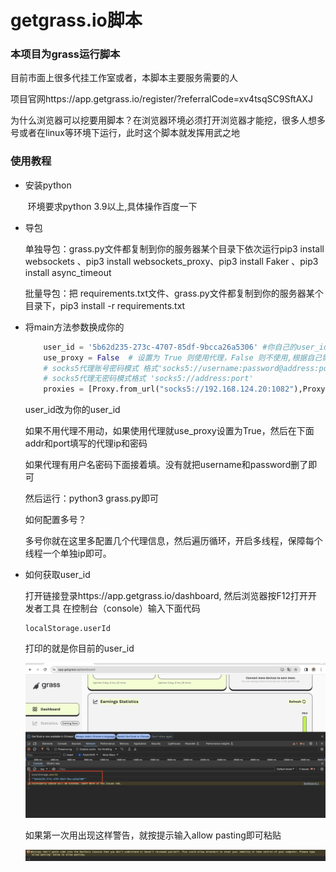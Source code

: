 # getgrass.io脚本

### 本项目为grass运行脚本

目前市面上很多代挂工作室或者，本脚本主要服务需要的人

项目官网https://app.getgrass.io/register/?referralCode=xv4tsqSC9SftAXJ

为什么浏览器可以挖要用脚本？在浏览器环境必须打开浏览器才能挖，很多人想多号或者在linux等环境下运行，此时这个脚本就发挥用武之地

### 使用教程

- 安装python

  ​	环境要求python 3.9以上,具体操作百度一下

- 导包

  单独导包：grass.py文件都复制到你的服务器某个目录下依次运行pip3 install websockets  、pip3 install websockets_proxy、pip3 install Faker 、pip3 install async_timeout

  批量导包：把 requirements.txt文件、grass.py文件都复制到你的服务器某个目录下，pip3 install -r requirements.txt

- 将main方法参数换成你的

  ~~~python
      user_id = '5b62d235-273c-4707-85df-9bcca26a5306' #你自己的user_id
      use_proxy = False  # 设置为 True 则使用代理，False 则不使用,根据自己需求
      # socks5代理账号密码模式 格式'socks5://username:password@address:port'
      # socks5代理无密码模式格式 'socks5://address:port'
      proxies = [Proxy.from_url("socks5://192.168.124.20:1082"),Proxy.from_url("socks5://udk390:32384@182.44.113.41:16790")]#如果使用代理把这里改成你的，使用几个改几个
  
  
  ~~~

  

  user_id改为你的user_id

  如果不用代理不用动，如果使用代理就use_proxy设置为True，然后在下面addr和port填写的代理ip和密码

  如果代理有用户名密码下面接着填。没有就把username和password删了即可
  
  然后运行：python3 grass.py即可

  如何配置多号？

  多号你就在这里多配置几个代理信息，然后遍历循环，开启多线程，保障每个线程一个单独ip即可。

- 如何获取user_id

  打开链接登录https://app.getgrass.io/dashboard,  然后浏览器按F12打开开发者工具 在控制台（console）输入下面代码

  ```
  localStorage.userId
  ```

  打印的就是你目前的user_id

  ![image-20240206145338215](https://raw.githubusercontent.com/91qkxs/tc/file/uPic/image-20240206145338215.png)

  如果第一次用出现这样警告，就按提示输入allow pasting即可粘贴

  ![image-20240206145444725](https://raw.githubusercontent.com/91qkxs/tc/file/uPic/image-20240206145444725.png)